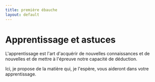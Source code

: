 ```yaml
---
title: première ébauche
layout: default
---
```


# Apprentissage et astuces

L'apprentissage est l'art d'acquérir de nouvelles connaissances et de
nouvelles et de mettre à l'épreuve notre capacité de déduction.

Ici, je propose de la matière qui, je l'espère, vous aideront dans votre
apprentissage.


